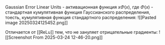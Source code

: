Gaussian Error Linear Units - активационная функция $x\Phi(x)$, где $\Phi(x)$ - стандартная кумулятивная функция Гауссианского распределения, тоесть, кумулятивная функция стандартного распределения:
![[Pasted image 20250324125452.png]]

Отличается от [[ReLu]] тем, что не зануляет отрицательные градиенты:
![[Screenshot From 2025-03-24 12-46-20.png]]
